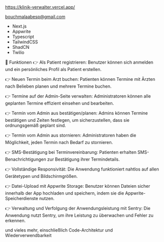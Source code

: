 https://klinik-verwalter.vercel.app/

bouchmalaabesp@gmail.com 


- Next.js
- Appwrite
- Typescript
- TailwindCSS
- ShadCN
- Twilio

<a name="features">🔋 Funktionen</a>
👉 Als Patient registrieren: Benutzer können sich anmelden und ein persönliches Profil als Patient erstellen.

👉 Neuen Termin beim Arzt buchen: Patienten können Termine mit Ärzten nach Belieben planen und mehrere Termine buchen.

👉 Termine auf der Admin-Seite verwalten: Administratoren können alle geplanten Termine effizient einsehen und bearbeiten.

👉 Termin vom Admin aus bestätigen/planen: Admins können Termine bestätigen und Zeiten festlegen, um sicherzustellen, dass sie ordnungsgemäß geplant sind.

👉 Termin vom Admin aus stornieren: Administratoren haben die Möglichkeit, jeden Termin nach Bedarf zu stornieren.

👉 SMS-Bestätigung bei Terminvereinbarung: Patienten erhalten SMS-Benachrichtigungen zur Bestätigung ihrer Termindetails.

👉 Vollständige Responsivität: Die Anwendung funktioniert nahtlos auf allen Gerätetypen und Bildschirmgrößen.

👉 Datei-Upload mit Appwrite Storage: Benutzer können Dateien sicher innerhalb der App hochladen und speichern, indem sie die Appwrite-Speicherdienste nutzen.

👉 Verwaltung und Verfolgung der Anwendungsleistung mit Sentry: Die Anwendung nutzt Sentry, um ihre Leistung zu überwachen und Fehler zu erkennen.

und vieles mehr, einschließlich Code-Architektur und Wiederverwendbarkeit
